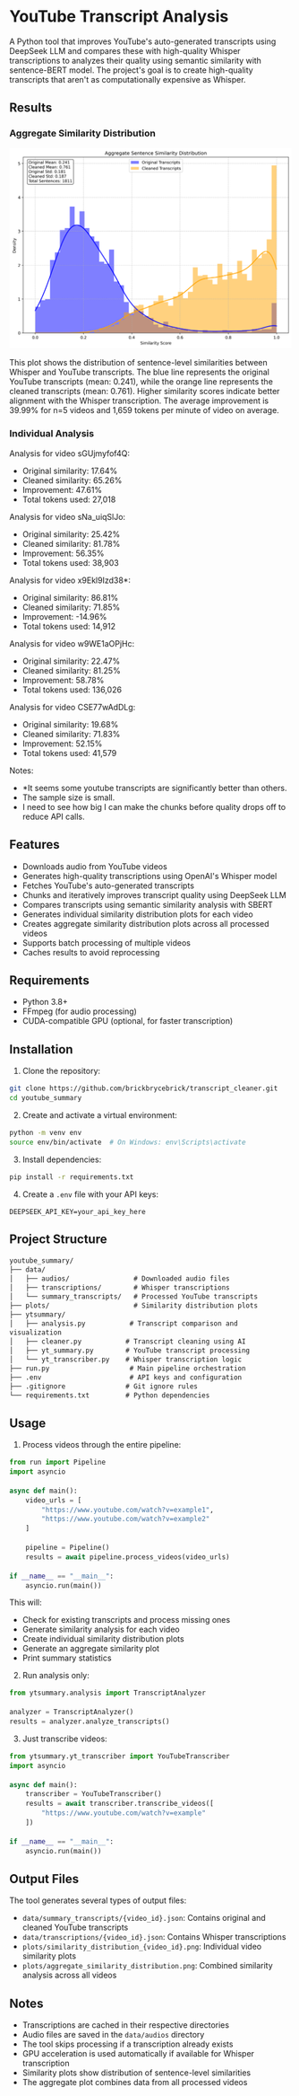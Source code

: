 # YouTube Transcript Analysis

A Python tool that improves YouTube's auto-generated transcripts using DeepSeek LLM and compares these with high-quality Whisper transcriptions to analyzes their quality using semantic similarity with sentence-BERT model. The project's goal is to create high-quality transcripts that aren't as computationally expensive as Whisper.

## Results

### Aggregate Similarity Distribution
![Aggregate Similarity Distribution](plots/aggregate_similarity_distribution.png)

This plot shows the distribution of sentence-level similarities between Whisper and YouTube transcripts. The blue line represents the original YouTube transcripts (mean: 0.241), while the orange line represents the cleaned transcripts (mean: 0.761). Higher similarity scores indicate better alignment with the Whisper transcription. The average improvement is 39.99% for n=5 videos and 1,659 tokens per minute of video on average.

### Individual Analysis
Analysis for video sGUjmyfof4Q:
- Original similarity: 17.64%
- Cleaned similarity: 65.26%
- Improvement: 47.61%
- Total tokens used: 27,018

Analysis for video sNa_uiqSlJo:
- Original similarity: 25.42%
- Cleaned similarity: 81.78%
- Improvement: 56.35%
- Total tokens used: 38,903

Analysis for video x9Ekl9Izd38*:
- Original similarity: 86.81%
- Cleaned similarity: 71.85%
- Improvement: -14.96%
- Total tokens used: 14,912

Analysis for video w9WE1aOPjHc:
- Original similarity: 22.47%
- Cleaned similarity: 81.25%
- Improvement: 58.78%
- Total tokens used: 136,026

Analysis for video CSE77wAdDLg:
- Original similarity: 19.68%
- Cleaned similarity: 71.83%
- Improvement: 52.15%
- Total tokens used: 41,579

Notes:
- *It seems some youtube transcripts are significantly better than others.
- The sample size is small.
- I need to see how big I can make the chunks before quality drops off to reduce API calls.

## Features

- Downloads audio from YouTube videos
- Generates high-quality transcriptions using OpenAI's Whisper model
- Fetches YouTube's auto-generated transcripts
- Chunks and iteratively improves transcript quality using DeepSeek LLM
- Compares transcripts using semantic similarity analysis with SBERT
- Generates individual similarity distribution plots for each video
- Creates aggregate similarity distribution plots across all processed videos
- Supports batch processing of multiple videos
- Caches results to avoid reprocessing

## Requirements

- Python 3.8+
- FFmpeg (for audio processing)
- CUDA-compatible GPU (optional, for faster transcription)

## Installation

1. Clone the repository:
```bash
git clone https://github.com/brickbrycebrick/transcript_cleaner.git
cd youtube_summary
```

2. Create and activate a virtual environment:
```bash
python -m venv env
source env/bin/activate  # On Windows: env\Scripts\activate
```

3. Install dependencies:
```bash
pip install -r requirements.txt
```

4. Create a `.env` file with your API keys:
```
DEEPSEEK_API_KEY=your_api_key_here
```

## Project Structure

```
youtube_summary/
├── data/
│   ├── audios/                # Downloaded audio files
│   ├── transcriptions/        # Whisper transcriptions
│   └── summary_transcripts/   # Processed YouTube transcripts
├── plots/                     # Similarity distribution plots
├── ytsummary/
│   ├── analysis.py           # Transcript comparison and visualization
│   ├── cleaner.py           # Transcript cleaning using AI
│   ├── yt_summary.py        # YouTube transcript processing
│   └── yt_transcriber.py    # Whisper transcription logic
├── run.py                    # Main pipeline orchestration
├── .env                      # API keys and configuration
├── .gitignore               # Git ignore rules
└── requirements.txt         # Python dependencies
```

## Usage

1. Process videos through the entire pipeline:
```python
from run import Pipeline
import asyncio

async def main():
    video_urls = [
        "https://www.youtube.com/watch?v=example1",
        "https://www.youtube.com/watch?v=example2"
    ]
    
    pipeline = Pipeline()
    results = await pipeline.process_videos(video_urls)

if __name__ == "__main__":
    asyncio.run(main())
```

This will:
- Check for existing transcripts and process missing ones
- Generate similarity analysis for each video
- Create individual similarity distribution plots
- Generate an aggregate similarity plot
- Print summary statistics

2. Run analysis only:
```python
from ytsummary.analysis import TranscriptAnalyzer

analyzer = TranscriptAnalyzer()
results = analyzer.analyze_transcripts()
```

3. Just transcribe videos:
```python
from ytsummary.yt_transcriber import YouTubeTranscriber
import asyncio

async def main():
    transcriber = YouTubeTranscriber()
    results = await transcriber.transcribe_videos([
        "https://www.youtube.com/watch?v=example"
    ])

if __name__ == "__main__":
    asyncio.run(main())
```

## Output Files

The tool generates several types of output files:
- `data/summary_transcripts/{video_id}.json`: Contains original and cleaned YouTube transcripts
- `data/transcriptions/{video_id}.json`: Contains Whisper transcriptions
- `plots/similarity_distribution_{video_id}.png`: Individual video similarity plots
- `plots/aggregate_similarity_distribution.png`: Combined similarity analysis across all videos

## Notes

- Transcriptions are cached in their respective directories
- Audio files are saved in the `data/audios` directory
- The tool skips processing if a transcription already exists
- GPU acceleration is used automatically if available for Whisper transcription
- Similarity plots show distribution of sentence-level similarities
- The aggregate plot combines data from all processed videos
